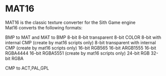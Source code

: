 # MAT16
MAT16 is the classic texture converter for the Sith Game engine                       
Mat16 converts the following formats:                         
       
BMP to MAT and MAT to BMP
    8-bit 
    8-bit transparent 
    8-bit COLOR
    8-bit with internal CMP (create by mat16 scripts only)
    8-bit transparent with internal CMP (create by mat16 scripts only)
    16-bit RGB565
    16-bit ARGB1555
    16-bit RGBA4444
    16-bit RGBA5551 (create by mat16 scripts only)
    24-bit RGB
    32-bit RGBA

CMP to ACT,PAL,GPL
